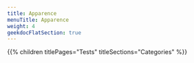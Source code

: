 ```yaml
---
title: Apparence
menuTitle: Apparence
weight: 4 
geekdocFlatSection: true
---
```


{{% children titlePages="Tests" titleSections="Categories" %}}
